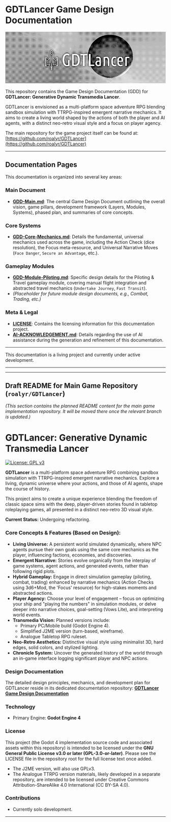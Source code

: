 # GDTLancer Game Design Documentation

![Banner](./Banner.png)

This repository contains the Game Design Documentation (GDD) for **GDTLancer: Generative Dynamic Transmedia Lancer**.

GDTLancer is envisioned as a multi-platform space adventure RPG blending sandbox simulation with TTRPG-inspired emergent narrative mechanics. It aims to create a living world shaped by the actions of both the player and AI agents, with a distinct neo-retro visual style and a focus on player agency.

The main repository for the game project itself can be found at:
[https://github.com/roalyr/GDTLancer](https://github.com/roalyr/GDTLancer)

---

## Documentation Pages

This documentation is organized into several key areas:

### Main Document

* [**GDD-Main.md**](./GDD-Main.md): The central Game Design Document outlining the overall vision, game pillars, development framework (Layers, Modules, Systems), phased plan, and summaries of core concepts.

### Core Systems

* [**GDD-Core-Mechanics.md**](./GDD-Core-Mechanics.md): Details the fundamental, universal mechanics used across the game, including the Action Check (dice resolution), the Focus meta-resource, and Universal Narrative Moves (`Face Danger`, `Secure an Advantage`, etc.).

### Gameplay Modules

* [**GDD-Module-Piloting.md**](./GDD-Module-Piloting.md): Specific design details for the Piloting & Travel gameplay module, covering manual flight integration and abstracted travel mechanics (`Undertake Journey`, `Fast Transit`).
* *(Placeholder for future module design documents, e.g., Combat, Trading, etc.)*

### Meta & Legal

* [**LICENSE**](./LICENSE): Contains the licensing information for this documentation project.
* [**AI-ACKNOWLEDGEMENT.md**](./AI-ACKNOWLEDGEMENT.md): Details regarding the use of AI assistance during the generation and refinement of this documentation.

---

This documentation is a living project and currently under active development.

---
---

## Draft README for Main Game Repository (`roalyr/GDTLancer`)

*(This section contains the planned README content for the main game implementation repository. It will be moved there once the relevant branch is updated.)*

# GDTLancer: Generative Dynamic Transmedia Lancer

[![License: GPL v3](https://img.shields.io/badge/License-GPLv3-blue.svg)](https://www.gnu.org/licenses/gpl-3.0)

**GDTLancer** is a multi-platform space adventure RPG combining sandbox simulation with TTRPG-inspired emergent narrative mechanics. Explore a living, dynamic universe where your actions, and those of AI agents, shape the course of history.

This project aims to create a unique experience blending the freedom of classic space sims with the deep, player-driven stories found in tabletop roleplaying games, all presented in a distinct neo-retro 3D visual style.

**Current Status:** Undergoing refactoring.

### Core Concepts & Features (Based on Design):

* **Living Universe:** A persistent world simulated dynamically, where NPC agents pursue their own goals using the same core mechanics as the player, influencing factions, economies, and discoveries.
* **Emergent Narrative:** Stories evolve organically from the interplay of game systems, agent actions, and generated events, rather than following rigid plots.
* **Hybrid Gameplay:** Engage in direct simulation gameplay (piloting, combat, trading) enhanced by narrative mechanics (Action Checks using 3d6+Mod, the 'Focus' resource) for high-stakes moments and abstracted actions.
* **Player Agency:** Choose your level of engagement – focus on optimizing your ship and "playing the numbers" in simulation modules, or delve deeper into narrative choices, goal-setting (Vows Lite), and interpreting world events.
* **Transmedia Vision:** Planned versions include:
    * Primary PC/Mobile build (Godot Engine 4).
    * Simplified J2ME version (turn-based, wireframe).
    * Analogue Tabletop RPG ruleset.
* **Neo-Retro Aesthetics:** Distinctive visual style using minimalist 3D, hard edges, solid colors, and stylized lighting.
* **Chronicle System:** Uncover the generated history of the world through an in-game interface logging significant player and NPC actions.

### Design Documentation

The detailed design principles, mechanics, and development plan for GDTLancer reside in its dedicated documentation repository:
**[GDTLancer Game Design Documentation](https://github.com/roalyr/GDTLancer-game-design)**

### Technology

* Primary Engine: **Godot Engine 4**

### License

This project (the Godot 4 implementation source code and associated assets within this repository) is intended to be licensed under the **GNU General Public License v3.0 or later (GPL-3.0-or-later)**. Please see the LICENSE file in the repository root for the full license text once added.

* The J2ME version, will also use GPLv3.
* The Analogue TTRPG version materials, likely developed in a separate repository, are intended to be licensed under Creative Commons Attribution-ShareAlike 4.0 International (CC BY-SA 4.0).

### Contributions

* Currently solo development.

---
